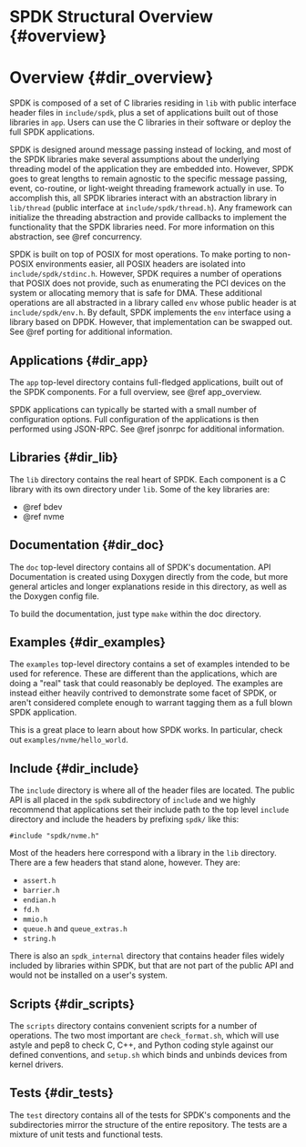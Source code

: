 # SPDK Structural Overview {#overview}

# Overview {#dir_overview}

SPDK is composed of a set of C libraries residing in `lib` with public interface
header files in `include/spdk`, plus a set of applications built out of those
libraries in `app`. Users can use the C libraries in their software or deploy
the full SPDK applications.

SPDK is designed around message passing instead of locking, and most of the SPDK
libraries make several assumptions about the underlying threading model of the
application they are embedded into. However, SPDK goes to great lengths to remain
agnostic to the specific message passing, event, co-routine, or light-weight
threading framework actually in use. To accomplish this, all SPDK libraries
interact with an abstraction library in `lib/thread` (public interface at
`include/spdk/thread.h`). Any framework can initialize the threading abstraction
and provide callbacks to implement the functionality that the SPDK libraries
need. For more information on this abstraction, see @ref concurrency.

SPDK is built on top of POSIX for most operations. To make porting to non-POSIX
environments easier, all POSIX headers are isolated into
`include/spdk/stdinc.h`. However, SPDK requires a number of operations that
POSIX does not provide, such as enumerating the PCI devices on the system or
allocating memory that is safe for DMA. These additional operations are all
abstracted in a library called `env` whose public header is at
`include/spdk/env.h`. By default, SPDK implements the `env` interface using a
library based on DPDK. However, that implementation can be swapped out. See @ref
porting for additional information.

## Applications {#dir_app}

The `app` top-level directory contains full-fledged applications, built out of the SPDK
components. For a full overview, see @ref app_overview.

SPDK applications can typically be started with a small number of configuration
options. Full configuration of the applications is then performed using
JSON-RPC. See @ref jsonrpc for additional information.

## Libraries {#dir_lib}

The `lib` directory contains the real heart of SPDK. Each component is a C library with
its own directory under `lib`. Some of the key libraries are:

- @ref bdev
- @ref nvme

## Documentation {#dir_doc}

The `doc` top-level directory contains all of SPDK's documentation. API Documentation
is created using Doxygen directly from the code, but more general articles and longer
explanations reside in this directory, as well as the Doxygen config file.

To build the documentation, just type `make` within the doc directory.

## Examples {#dir_examples}

The `examples` top-level directory contains a set of examples intended to be used
for reference. These are different than the applications, which are doing a "real"
task that could reasonably be deployed. The examples are instead either heavily
contrived to demonstrate some facet of SPDK, or aren't considered complete enough
to warrant tagging them as a full blown SPDK application.

This is a great place to learn about how SPDK works. In particular, check out
`examples/nvme/hello_world`.

## Include {#dir_include}

The `include` directory is where all of the header files are located. The public API
is all placed in the `spdk` subdirectory of `include` and we highly
recommend that applications set their include path to the top level `include`
directory and include the headers by prefixing `spdk/` like this:

~~~{.c}
#include "spdk/nvme.h"
~~~

Most of the headers here correspond with a library in the `lib` directory. There
are a few headers that stand alone, however. They are:

- `assert.h`
- `barrier.h`
- `endian.h`
- `fd.h`
- `mmio.h`
- `queue.h` and `queue_extras.h`
- `string.h`

There is also an `spdk_internal` directory that contains header files widely included
by libraries within SPDK, but that are not part of the public API and would not be
installed on a user's system.

## Scripts {#dir_scripts}

The `scripts` directory contains convenient scripts for a number of operations. The two most
important are `check_format.sh`, which will use astyle and pep8 to check C, C++, and Python
coding style against our defined conventions, and `setup.sh` which binds and unbinds devices
from kernel drivers.

## Tests {#dir_tests}

The `test` directory contains all of the tests for SPDK's components and the subdirectories mirror
the structure of the entire repository. The tests are a mixture of unit tests and functional tests.

